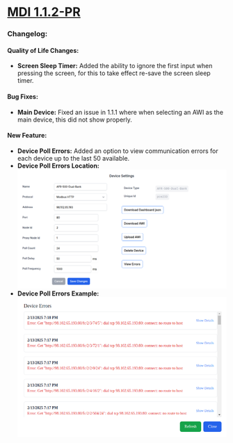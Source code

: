 # [MDI 1.1.2-PR](https://github.com/Altronic-LLC/Altronic-Public-Files/blob/main/ACM4000_Releases/PR/1.1.2/mdi-1.1.2-PR.atf)

### Changelog:

#### Quality of Life Changes:
- **Screen Sleep Timer:** Added the ability to ignore the first input when pressing the screen, for this to take effect re-save the screen sleep timer.

#### Bug Fixes:
- **Main Device:** Fixed an issue in 1.1.1 where when selecting an AWI as the main device, this did not show properly.

#### New Feature:
- **Device Poll Errors:** Added an option to view communication errors for each device up to the last 50 available.
- **Device Poll Errors Location:** 
![Error Locations](./ErrorsLocation.png)
- **Device Poll Errors Example:** 
![Error Screenshot 1](./ErrorsSS.png)